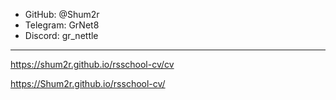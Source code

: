 - GitHub: @Shum2r
- Telegram: GrNet8
- Discord: gr_nettle

---
https://shum2r.github.io/rsschool-cv/cv

https://Shum2r.github.io/rsschool-cv/
